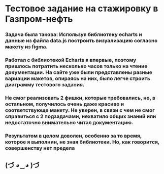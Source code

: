 # Тестовое задание на стажировку в Газпром-нефть

### Задача была такова: Используя библиотеку echarts и данные из файла data.js построить визуализацию согласно макету из figma.

### Работал с библиотекой Echarts я впервые, поэтому пришлось потратить несколько часов только на чтение документации. На сайте уже были представлены разные вариации макетов, опираясь на них, было легче строить диаграмму тестового задания.

### Не смог реализовать 2 фишки, которые требовались, но, в остальном, получилось очень даже красиво и соответствующе макету. Не уверен, в связи с чем не смог справиться с 2 подзадачами, нехватило общих знаний или недостаточно внимательно читал документацию.

### Результатом в целом доволен, особенно за то время, которое я выполнин, не зная библиотеки. Но, как говорится, совершенству нет предела

## (づ ◕‿◕ )づ